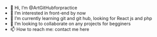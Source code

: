- 👋 Hi, I’m @ArtGitHubforpractice
- 👀 I’m interested in front-end by now
- 🌱 I’m currently learning git and git hub, looking for React js and php
- 💞️ I’m looking to collaborate on any projects for begginers
- 📫 How to reach me: contact me here

<!---
ArtGitHubforpractice/ArtGitHubforpractice is a ✨ special ✨ repository because its `README.md` (this file) appears on your GitHub profile.
You can click the Preview link to take a look at your changes.
--->
